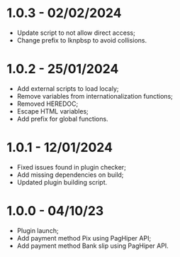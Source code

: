 # 1.0.3 - 02/02/2024
* Update script to not allow direct access;
* Change prefix to lknpbsp to avoid collisions.

# 1.0.2 - 25/01/2024
* Add external scripts to load localy;
* Remove variables from internationalization functions;
* Removed HEREDOC;
* Escape HTML variables;
* Add prefix for global functions.

# 1.0.1 - 12/01/2024
* Fixed issues found in plugin checker;
* Add missing dependencies on build;
* Updated plugin building script.

# 1.0.0 - 04/10/23

* Plugin launch;
* Add payment method Pix using PagHiper API;
* Add payment method Bank slip using PagHiper API.